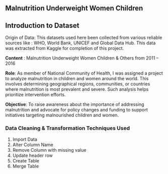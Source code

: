 ## Malnutrition Underweight Women Children


## Introduction to Dataset
Origin of Data: This datasets used here been collected from various reliable sources like : WHO, World Bank, UNICEF and Global Data Hub. This data was extracted from Kaggle for completion of this project.

**Content** : Malnutrition Underweight Women Children & Others from 2011 – 2016

**Role**: As member of National Community of Health, I was assigned a project to analyze malnutrition in children and women around the world. This involves determining geographical regions, communities, or countries where malnutrition is most prevalent and severe. Such analysis helps prioritize intervention efforts.

**Objective**: To raise awareness about the importance of addressing malnutrition and advocate for policy changes and funding to support initiatives targeting malnourished children and women.

### Data Cleaning & Transformation Techniques Used
1. Import Data
2. Alter Column Name
3. Remove Column with missing value
4. Update header row 
5. Create Table
6. Merge Table











